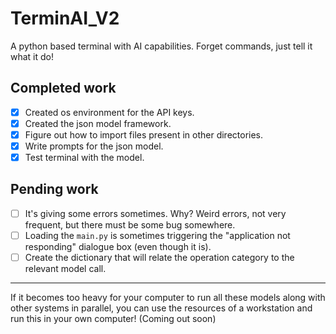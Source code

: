 # TerminAI_V2

A python based terminal with AI capabilities. Forget commands, just tell it what it do!

## Completed work

- [x] Created os environment for the API keys.
- [x] Created the json model framework.
- [x] Figure out how to import files present in other directories.
- [x] Write prompts for the json model.
- [x] Test terminal with the model.

## Pending work

- [ ] It's giving some errors sometimes. Why? Weird errors, not very frequent, but there must be some bug somewhere.
- [ ] Loading the `main.py` is sometimes triggering the "application not responding" dialogue box (even though it is).
- [ ] Create the dictionary that will relate the operation category to the relevant model call.

---

If it becomes too heavy for your computer to run all these models along with other systems in parallel, you can use the resources of a workstation and run this in your own computer! (Coming out soon)